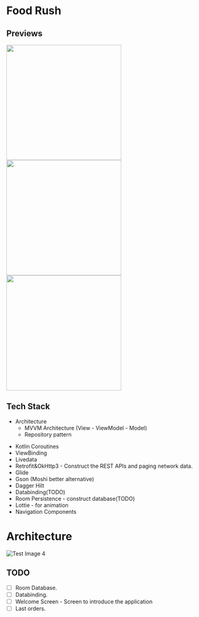 # Food Rush
 ## Previews
 <image src="https://user-images.githubusercontent.com/63505261/145708821-cb3799b2-9fbb-4bf9-aa28-6f96781fc074.gif" width="300"> <image src="https://user-images.githubusercontent.com/63505261/145708818-1706069e-1bb1-4919-9322-b2e00b342553.gif" width="300"> <image src="https://user-images.githubusercontent.com/63505261/145709205-f5347f7d-d0c0-4a93-8bef-7e03c2d310e4.gif" width="300">

## Tech Stack

 - Architecture
    - MVVM Architecture (View - ViewModel - Model)
    - Repository pattern
 * Kotlin Coroutines
 * ViewBinding
 * Livedata
 * Retrofit&OkHttp3 - Construct the REST APIs and paging network data.
 * Glide
 * Gson (Moshi better alternative) 
 * Dagger Hilt
 * Databinding(TODO) 
 * Room Persistence - construct database(TODO)
 * Lottie - for animation
 * Navigation Components
 
 # Architecture

![Test Image 4](https://developer.android.com/topic/libraries/architecture/images/final-architecture.png)
 
 ## TODO
- [ ] Room Database.
- [ ] Databinding.
- [ ] Welcome Screen - Screen to introduce the application
- [ ] Last orders.
